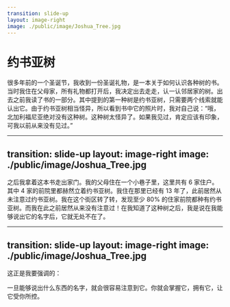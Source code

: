 ```yaml
---
transition: slide-up
layout: image-right
image: ./public/image/Joshua_Tree.jpg
---
```


<h1 class="fzdbsjw">约书亚树</h1>
<div class="fzlthjw text-2xl">
    很多年前的一个圣诞节，我收到一份圣诞礼物，是一本关于如何认识各种树的书。
当时我住在父母家，所有礼物都打开后，我决定出去走走，认一认邻居家的树。出去之前我读了书的一部分。其中提到的第一种树是约书亚树，只需要两个线索就能认出它。由于约书亚树相当怪异，所以看到书中它的照片时，我对自己说：“哦，北加利福尼亚绝对没有这种树。这种树太怪异了。如果我见过，肯定应该有印象，可我以前从来没有见过。”
</div>

---
transition: slide-up
layout: image-right
image: ./public/image/Joshua_Tree.jpg
---
<div class="fzlthjw text-2xl">
    之后我拿着这本书走出家门。我的父母住在一个小巷子里，这里共有 6 家住户。其中 4 家的前院里都赫然立着约书亚树。我住在那里已经有 13 年了，此前居然从未注意过约书亚树。我在这个街区转了转，发现至少 80% 的住家前院都种有约书亚树。而我在此之前居然从来没有注意过！在我知道了这种树之后，我是说在我能够说出它的名字后，它就无处不在了。
</div>


---
transition: slide-up
layout: image-right
image: ./public/image/Joshua_Tree.jpg
---

这正是我要强调的：
<div class="fzdbsjw text-2xl">一旦能够说出什么东西的名字，就会很容易注意到它。你就会掌握它，拥有它，让它受你所控。
</div>
